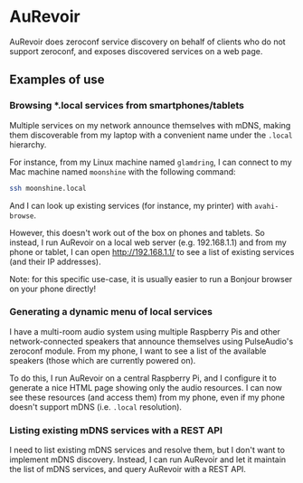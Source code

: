 # AuRevoir

AuRevoir does zeroconf service discovery on behalf
of clients who do not support zeroconf, and exposes
discovered services on a web page.


## Examples of use

### Browsing *.local services from smartphones/tablets

Multiple services on my network announce themselves
with mDNS, making them discoverable from my laptop
with a convenient name under the `.local` hierarchy.

For instance, from my Linux machine named `glamdring`,
I can connect to my Mac machine named `moonshine` with
the following command:

```bash
ssh moonshine.local
```

And I can look up existing services (for instance,
my printer) with `avahi-browse`.

However, this doesn't work out of the box on phones
and tablets. So instead, I run AuRevoir on a local
web server (e.g. 192.168.1.1) and from my phone or
tablet, I can open http://192.168.1.1/ to see a list
of existing services (and their IP addresses).

Note: for this specific use-case, it is usually easier
to run a Bonjour browser on your phone directly!


### Generating a dynamic menu of local services

I have a multi-room audio system using multiple
Raspberry Pis and other network-connected speakers
that announce themselves using PulseAudio's zeroconf
module. From my phone, I want to see a list of the
available speakers (those which are currently powered on).

To do this, I run AuRevoir on a central Raspberry Pi,
and I configure it to generate a nice HTML page showing
only the audio resources. I can now see these resources
(and access them) from my phone, even if my phone doesn't
support mDNS (i.e. `.local` resolution).


### Listing existing mDNS services with a REST API

I need to list existing mDNS services and resolve them,
but I don't want to implement mDNS discovery. Instead,
I can run AuRevoir and let it maintain the list of mDNS
services, and query AuRevoir with a REST API.




